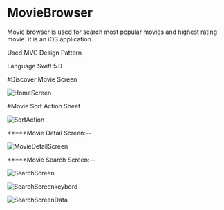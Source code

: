 # MovieBrowser
Movie browser is used for search most popular movies and highest rating movie.
it is an iOS application.

Used MVC Design Pattern

Language Swift 5.0


#Discover Movie Screen

![HomeScreen](https://user-images.githubusercontent.com/31617973/83964731-8700e900-a8cc-11ea-8f51-ec21cf4b0f69.png)



#Movie Sort Action Sheet

![SortAction](https://user-images.githubusercontent.com/31617973/83964789-f971c900-a8cc-11ea-8bd1-cab66a7b74b8.png)



*****Movie Detail Screen:--

![MovieDetailScreen](https://user-images.githubusercontent.com/31617973/83964783-ee1e9d80-a8cc-11ea-82d3-081181b42b4a.png)



*****Movie Search Screen:--

![SearchScreen](https://user-images.githubusercontent.com/31617973/83964797-02629a80-a8cd-11ea-8538-9f001cfb9896.png)



![SearchScreenkeybord](https://user-images.githubusercontent.com/31617973/83964803-07bfe500-a8cd-11ea-9d37-c9219a8cd24c.png)



![SearchScreenData](https://user-images.githubusercontent.com/31617973/83964810-10b0b680-a8cd-11ea-96ca-90b5172c9fbd.png)

